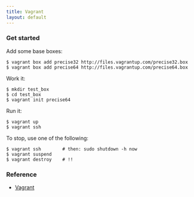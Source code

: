 ```yaml
---
title: Vagrant
layout: default
---
```


### Get started

Add some base boxes:

    $ vagrant box add precise32 http://files.vagrantup.com/precise32.box
    $ vagrant box add precise64 http://files.vagrantup.com/precise64.box

Work it:

    $ mkdir test_box
    $ cd test_box
    $ vagrant init precise64

Run it:

    $ vagrant up
    $ vagrant ssh

To stop, use one of the following:

    $ vagrant ssh        # then: sudo shutdown -h now
    $ vagrant suspend
    $ vagrant destroy    # !!

### Reference

 * [Vagrant](http://vagrantup.com)

